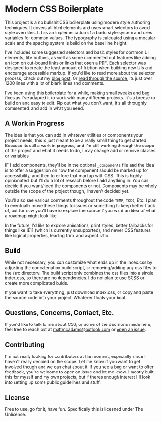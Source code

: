 # Modern CSS Boilerplate

This project is a no bullshit CSS boilerplate using modern style authoring techniques. It covers all html elements and uses smart selectors to avoid style overrides. It has an implementation of a basic style system and uses variables for common values. The typography is calcuated using a modular scale and the spacing system is build on the base line height.

I've included some suggested selectors and basic styles for common UI elements, like buttons, as well as some commented out features like adding an icon on out-bound links or links that open a PDF. Each selector was designed to create the least amount of friction when building new UIs and encourage accessible markup. If you'd like to read more about the selector process, check out my [blog post](https://www.mattmcadams.com/thoughts/smart-selectors). Or [read through the source](https://github.com/MattMcAdams/CSS-Boilerplate/blob/master/index.css), its just over 1200 lines with a lot of blank lines and comments.

I've been using this boilerplate for a while, making small tweaks and bug fixes as I've adapted it to work with many different projects. It's a breeze to build on and easy to edit. Rip out what you don't want, it's all throughly commented, and add in what you need.

## A Work in Progress

The idea is that you can add in whatever utilities or components your project needs, this is just meant to be a really small thing to get started. Because its still a work in progress, and I'm still working through the scope of the project and what it needs to do, I may change add or remove classes or variables.

IF I add components, they'll be in the optional `_components` file and the idea is to offer a suggestion on how the component should be marked up for accessibility, and then to enfore that markup with CSS. This is highly opinionated, but I'll do a lot of reseach before I add anything in. You can decide if you want/need the components or not. Components may be wholy outside the scope of the project though, I haven't decided yet.

You'll also see various comments throughout the code `TEMP`, `TODO`, Etc. I plan to eventually move these things to issues or something to keep better track of, but for now you'll have to explore the source if you want an idea of what a roadmap might look like.

In the future, I'd like to explore animations, print styles, better fallbacks for things like IE11 (which is currently unsupported), and newer CSS features like logical properties, leading trim, and aspect ratio.

## Build

While not necessary, you _can_ customize what ends up in the index.css by adjusting the concatenation build script, or removing/adding any css files to the /src directory. The build script only combines the css files into a single index.css, so there are no dependencies. I do not plan to use SCSS or create more complicated buids.

If you want to take everything, just download index.css, or copy and paste the source code into your project. Whatever floats your boat.

## Questions, Concerns, Contact, Etc.

If you'd like to talk to me about CSS, or some of the decisions made here, feel free to reach out at mattmcadams@outlook.com or [open an issue](https://github.com/MattMcAdams/CSS-Boilerplate/issues).

## Contributing

I'm not really looking for contributors at the moment, especially since I haven't really decided on the scope. Let me know if you want to get involved though and we can chat about it. If you see a bug or want to offer feedback, you're welcome to open an issue and let me know. I mostly built this for myself and my own projects, but if theres enough interest I'll look into setting up some public guidelines and stuff.

## License

Free to use, go for it, have fun. Specifically this is licesned under The Unlicense.
